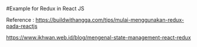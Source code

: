#Example for Redux in React JS

Reference :
https://buildwithangga.com/tips/mulai-menggunakan-redux-pada-reactjs

https://www.ikhwan.web.id/blog/mengenal-state-management-react-redux
